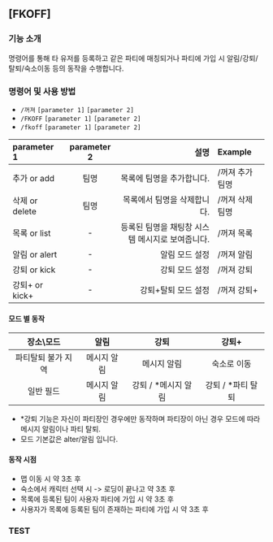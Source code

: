## [FKOFF]

### 기능 소개

명령어를 통해 타 유저를 등록하고 같은 파티에 매칭되거나 파티에 가입 시 알림/강퇴/탈퇴/숙소이동 등의 동작을 수행합니다. 


### 명령어 및 사용 방법

- ``/꺼져`` ``[parameter 1]`` ``[parameter 2]``
- ``/FKOFF`` ``[parameter 1]`` ``[parameter 2]``
- ``/fkoff`` ``[parameter 1]`` ``[parameter 2]``

| parameter 1 | parameter 2 | 설명 | Example |
|:---|:---:|---:|:---|
| 추가 or add | 팀명 | 목록에 팀명을 추가합니다. | /꺼져 추가 팀명 |
| 삭제 or delete | 팀명 | 목록에서 팀명을 삭제합니다. | /꺼져 삭제 팀명 |
| 목록 or list | - | 등록된 팀명을 채팅창 시스템 메시지로 보여줍니다. | /꺼져 목록 |
| 알림 or alert | - | 알림 모드 설정 | /꺼져 알림 |
| 강퇴 or kick | - | 강퇴 모드 설정 | /꺼져 강퇴 |
| 강퇴+ or kick+ | - | 강퇴+탈퇴 모드 설정 | /꺼져 강퇴+ |

#### 모드 별 동작

| 장소\모드 | 알림 | 강퇴 | 강퇴+ | 
|:---:|:---:|:---:|:---:|
| 파티탈퇴 불가 지역 | 메시지 알림 | 메시지 알림 | 숙소로 이동 |
| 일반 필드 | 메시지 알림 | 강퇴 / *메시지 알림 | 강퇴 / *파티 탈퇴 |

- *강퇴 기능은 자신이 파티장인 경우에만 동작하며 파티장이 아닌 경우 
     모드에 따라 메시지 알림이나 파티 탈퇴.
- 모드 기본값은 alter/알림 입니다.



#### 동작 시점

- 맵 이동 시 약 3초 후
- 숙소에서 캐릭터 선택 시 -> 로딩이 끝나고 약 3초 후
- 목록에 등록된 팀이 사용자 파티에 가입 시 약 3초 후
- 사용자가 목록에 등록된 팀이 존재하는 파티에 가입 시 약 3초 후


### TEST

